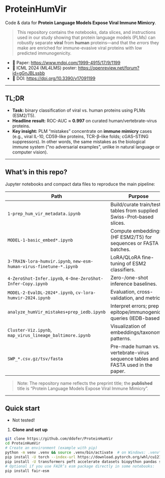 # ProteinHumVir
Code & data for **Protein Language Models Expose Viral Immune Mimicry**.

> This repository contains the notebooks, data slices, and instructions used in our study showing that protein language models (PLMs) can robustly separate **viral** from **human** proteins—and that the *errors* they make are enriched for immune-evasive viral proteins with low predicted immunogenicity.

- 📄 Paper: https://www.mdpi.com/1999-4915/17/9/1199  
- 🧷 ICML 2024 (ML4LMS) poster: https://openreview.net/forum?id=gGnJBLssbb  
- 🔢 DOI: https://doi.org/10.3390/v17091199  


---

## TL;DR
- **Task:** binary classification of viral vs. human proteins using PLMs (ESM2/T5).  
- **Headline result:** ROC-AUC ≈ **0.997** on curated human/vertebrate-virus proteins.  
- **Key insight:** PLM “mistakes” concentrate on **immune mimicry** cases (e.g., viral IL-10, CD59-like proteins, TCR-β–like folds; cGAS–STING suppressors). In other words, the same mistakes as the biological immune system ("no adversarial examples", unlike in natural language or computer vision). 


---

## What’s in this repo?
Jupyter notebooks and compact data files to reproduce the main pipeline:

| Path | Purpose |
|---|---|
| `1-prep_hum_vir_metadata.ipynb` | Build/curate train/test tables from supplied Swiss-Prot–based slices. |
| `MODEL-1-basic_embed*.ipynb` | Compute embeddings (HF ESM2/T5) for sequences or FASTA batches. |
| `3-TRAIN-lora-humvir.ipynb`, `new-esm-human-virus-finetune-*.ipynb` | LoRA/QLoRA fine-tuning of ESM2 classifiers. |
| `4-ZeroShot-Infer.ipynb`, `4-One-ZeroShot-Infer-Copy.ipynb` | Zero-/one-shot inference baselines. |
| `MODEL-2-EvalDL-2024*.ipynb`, `cv-lora-humvir-2024.ipynb` | Evaluation, cross-validation, and metrics. |
| `analyze_humVir_mistakes+prep_iedb.ipynb` | Interpret errors; prep epitope/immunogenicity queries (IEDB-based). |
| `Cluster-Viz.ipynb`, `map_virus_lineage_baltimore.ipynb` | Visualization of embeddings/taxonomy patterns. |
| `SWP_*.csv.gz/tsv/fasta` | Pre-made human vs. vertebrate-virus sequence tables and FASTA used in the paper. |

> Note: The repository name reflects the preprint title; the **published** title is “Protein Language Models Expose Viral Immune Mimicry”.

---

## Quick start
* Not tested!
1) **Clone and set up**
```bash
git clone https://github.com/ddofer/ProteinHumVir
cd ProteinHumVir
# Create an environment (example with pip)
python -m venv .venv && source .venv/bin/activate  # on Windows: .venv\Scripts\activate
pip install -U torch --index-url https://download.pytorch.org/whl/cu121  # choose CUDA/CPU wheels as needed
pip install -U transformers peft accelerate datasets biopython pandas scikit-learn umap-learn matplotlib jupyter
# Optional if you use FAIR’s esm package directly in some notebooks:
pip install fair-esm
